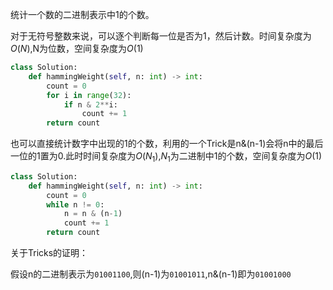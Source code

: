统计一个数的二进制表示中1的个数。

对于无符号整数来说，可以逐个判断每一位是否为1，然后计数。时间复杂度为$O(N)$,N为位数，空间复杂度为$O(1)$

~~~python
class Solution:
    def hammingWeight(self, n: int) -> int:
        count = 0
        for i in range(32):
            if n & 2**i:
                count += 1
        return count
~~~
也可以直接统计数字中出现的1的个数，利用的一个Trick是n&(n-1)会将n中的最后一位的1置为0.此时时间复杂度为$O(N_1)$,$N_1$为二进制中1的个数，空间复杂度为$O(1)$

~~~python
class Solution:
    def hammingWeight(self, n: int) -> int:
        count = 0
        while n != 0:
            n = n & (n-1)
            count += 1
        return count
~~~

关于Tricks的证明：

假设n的二进制表示为`01001100`,则(n-1)为`01001011`,n&(n-1)即为`01001000`

